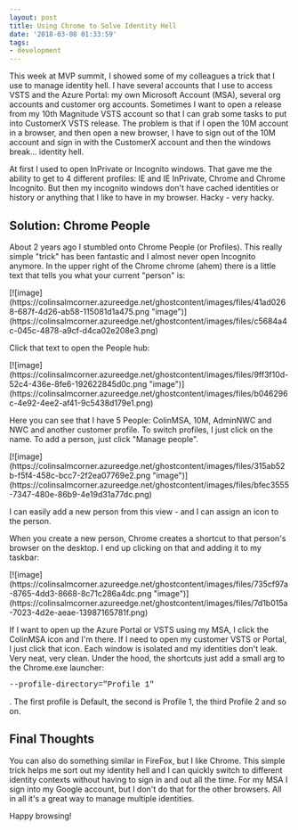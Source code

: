 ```yaml
---
layout: post
title: Using Chrome to Solve Identity Hell
date: '2018-03-08 01:33:59'
tags:
- development
---
```


This week at MVP summit, I showed some of my colleagues a trick that I use to manage identity hell. I have several accounts that I use to access VSTS and the Azure Portal: my own Microsoft Account (MSA), several org accounts and customer org accounts. Sometimes I want to open a release from my 10th Magnitude VSTS account so that I can grab some tasks to put into CustomerX VSTS release. The problem is that if I open the 10M account in a browser, and then open a new browser, I have to sign out of the 10M account and sign in with the CustomerX account and then the windows break… identity hell.

At first I used to open InPrivate or Incognito windows. That gave me the ability to get to 4 different profiles: IE and IE InPrivate, Chrome and Chrome Incognito. But then my incognito windows don't have cached identities or history or anything that I like to have in my browser. Hacky - very hacky.

## Solution: Chrome People

About 2 years ago I stumbled onto Chrome People (or Profiles). This really simple "trick" has been fantastic and I almost never open Incognito anymore. In the upper right of the Chrome chrome (ahem) there is a little text that tells you what your current "person" is:

<!--kg-card-begin: html-->[![image](https://colinsalmcorner.azureedge.net/ghostcontent/images/files/41ad0268-687f-4d26-ab58-115081d1a475.png "image")](https://colinsalmcorner.azureedge.net/ghostcontent/images/files/c5684a4c-045c-4878-a9cf-d4ca02e208e3.png)<!--kg-card-end: html-->

Click that text to open the People hub:

<!--kg-card-begin: html-->[![image](https://colinsalmcorner.azureedge.net/ghostcontent/images/files/9ff3f10d-52c4-436e-8fe6-192622845d0c.png "image")](https://colinsalmcorner.azureedge.net/ghostcontent/images/files/b046296c-4e92-4ee2-af41-9c5438d179e1.png)<!--kg-card-end: html-->

Here you can see that I have 5 People: ColinMSA, 10M, AdminNWC and NWC and another customer profile. To switch profiles, I just click on the name. To add a person, just click "Manage people".

<!--kg-card-begin: html-->[![image](https://colinsalmcorner.azureedge.net/ghostcontent/images/files/315ab52b-f5f4-458c-bcc7-2f2ea07769e2.png "image")](https://colinsalmcorner.azureedge.net/ghostcontent/images/files/bfec3555-7347-480e-86b9-4e19d31a77dc.png)<!--kg-card-end: html-->

I can easily add a new person from this view - and I can assign an icon to the person.

When you create a new person, Chrome creates a shortcut to that person's browser on the desktop. I end up clicking on that and adding it to my taskbar:

<!--kg-card-begin: html-->[![image](https://colinsalmcorner.azureedge.net/ghostcontent/images/files/735cf97a-8765-4dd3-8668-8c71c286a4dc.png "image")](https://colinsalmcorner.azureedge.net/ghostcontent/images/files/7d1b015a-7023-4d2e-aeae-13987165781f.png)<!--kg-card-end: html-->

If I want to open up the Azure Portal or VSTS using my MSA, I click the ColinMSA icon and I'm there. If I need to open my customer VSTS or Portal, I just click that icon. Each window is isolated and my identities don't leak. Very neat, very clean. Under the hood, the shortcuts just add a small arg to the Chrome.exe launcher:

<!--kg-card-begin: html--><font face="Courier New">--profile-directory="Profile 1"</font><!--kg-card-end: html-->

. The first profile is Default, the second is Profile 1, the third Profile 2 and so on.

## Final Thoughts

You can also do something similar in FireFox, but I like Chrome. This simple trick helps me sort out my identity hell and I can quickly switch to different identity contexts without having to sign in and out all the time. For my MSA I sign into my Google account, but I don't do that for the other browsers. All in all it's a great way to manage multiple identities.

Happy browsing!

